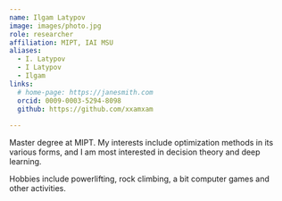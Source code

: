 ```yaml
---
name: Ilgam Latypov
image: images/photo.jpg
role: researcher
affiliation: MIPT, IAI MSU
aliases:
  - I. Latypov
  - I Latypov
  - Ilgam
links:
  # home-page: https://janesmith.com
  orcid: 0009-0003-5294-8098
  github: https://github.com/xxamxam
  
---
```


Master degree at MIPT. My interests include optimization methods in its various forms, 
and I am most interested in decision theory and deep learning. 

Hobbies include powerlifting, rock climbing, a bit computer games and other activities.
